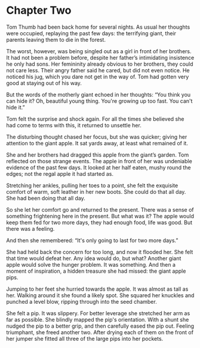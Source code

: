 # Chapter Two

Tom Thumb had been back home for several nights. As usual her thoughts were occupied, replaying the past few days: the terrifying giant, their parents leaving them to die in the forest.

The worst, however, was being singled out as a girl in front of her brothers. It had not been a problem before, despite her father’s intimidating insistence he only had sons. Her femininity already obvious to her brothers, they could not care less. Their angry father said he cared, but did not even notice. He noticed his jug, which you dare not get in the way of. Tom had gotten very good at staying out of his way.

But the words of the motherly giant echoed in her thoughts: “You think you can hide it? Oh, beautiful young thing. You're growing up too fast. You can't hide it.”

Tom felt the surprise and shock again. For all the times she believed she had come to terms with this, it returned to unsettle her.

The disturbing thought chased her focus, but she was quicker; giving her attention to the giant apple. It sat yards away, at least what remained of it. 

She and her brothers had dragged this apple from the giant’s garden. Tom reflected on those strange events. The apple in front of her was undeniable evidence of the past few days. It looked at her half eaten, mushy round the edges; not the regal apple it had started as.

Stretching her ankles, pulling her toes to a point, she felt the exquisite comfort of warm, soft leather in her new boots. She could do that all day. She had been doing that all day.

So she let her comfort go and returned to the present. There was a sense of something frightening here in the present. But what was it? The apple would keep them fed for two more days, they had enough food, life was good. But there was a feeling. 

And then she remembered: “It's only going to last for two more days.”

She had held back the concern for too long, and now it flooded her. She felt that time would defeat her. Any idea would do, but what? Another giant apple would solve the hunger problem. It was something. And then a moment of inspiration, a hidden treasure she had missed: the giant apple pips.

Jumping to her feet she hurried towards the apple. It was almost as tall as her. Walking around it she found a likely spot. She squared her knuckles and punched a level blow, ripping through into the seed chamber.

She felt a pip. It was slippery. For better leverage she stretched her arm as far as possible. She blindly mapped the pip's orientation. With a shunt she nudged the pip to a better grip, and then carefully eased the pip out. Feeling triumphant, she freed another two. After drying each of them on the front of her jumper she fitted all three of the large pips into her pockets.
